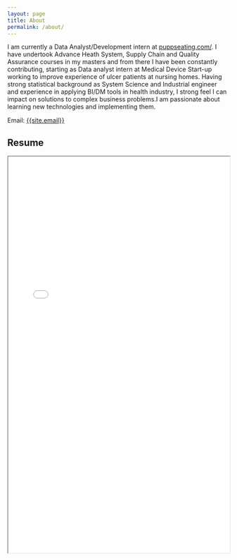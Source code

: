 ```yaml
---
layout: page
title: About
permalink: /about/
---
```

<p>
I am currently a Data Analyst/Development intern at <a href="https://puppseating.com/" target="_blank">puppseating.com/</a>. I have undertook Advance Heath System, Supply Chain and Quality Assurance courses in my masters and from there I have been constantly contributing, starting as Data analyst intern at Medical Device Start-up working to improve experience of ulcer patients at nursing homes. Having strong statistical background as System Science and Industrial engineer and experience in applying BI/DM tools in health industry, I strong feel I can impact on solutions to complex business problems.I am passionate about learning new technologies and implementing them. 
</p>

Email: <a href="mailto:{{site.email}}?Subject=From Blog Site:">{{site.email}}</a>

## Resume
<iframe src="chrome-extension://feepmdlmhplaojabeoecaobfmibooaid/https://drive.google.com/uc?id=0B6mMTmlG7q9oNXhUUF94WUJRcGc&export=download&filename=Sonali%20Resume.pdf" width="100%" height="900"></iframe>
 
